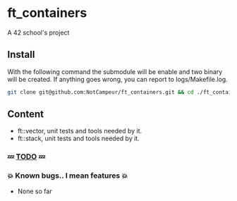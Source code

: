# ft_containers
A 42 school's project  

## Install  
With the following command the submodule will be enable and two binary will be created.
If anything goes wrong, you can report to logs/Makefile.log.
```bash
git clone git@github.com:NotCampeur/ft_containers.git && cd ./ft_containers/ && make
```

## Content
* ft::vector, unit tests and tools needed by it. 
* ft::stack, unit tests and tools needed by it.

### :zzz: [TODO](./TODO.txt) :zzz:    

### :boom: Known bugs.. I mean features :boom:  
* None so far      

